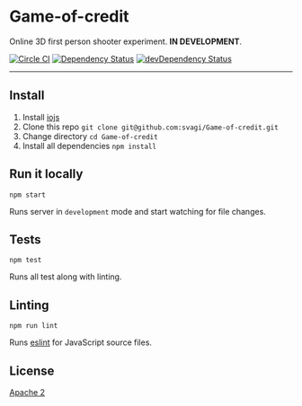 
# Game-of-credit
Online 3D first person shooter experiment. __IN DEVELOPMENT__.

[![Circle CI](https://circleci.com/gh/svagi/Game-of-credit.svg?style=shield&circle)](https://circleci.com/gh/svagi/Game-of-credit)
[![Dependency Status](https://david-dm.org/svagi/Game-of-credit.png)](https://david-dm.org/svagi/Game-of-credit)
[![devDependency Status](https://david-dm.org/svagi/Game-of-credit/dev-status.png)](https://david-dm.org/svagi/Game-of-credit#info=devDependencies)

***
## Install
1. Install [iojs](https://www.google.com)
2. Clone this repo `git clone git@github.com:svagi/Game-of-credit.git`
3. Change directory `cd Game-of-credit`
3. Install all dependencies `npm install`

## Run it locally
`npm start`

Runs server in `development` mode and start watching for file changes.

## Tests
`npm test`

Runs all test along with linting.

## Linting
`npm run lint`

Runs [eslint](https://github.com/eslint/eslint) for JavaScript source files.

## License
[Apache 2](/LICENSE)

